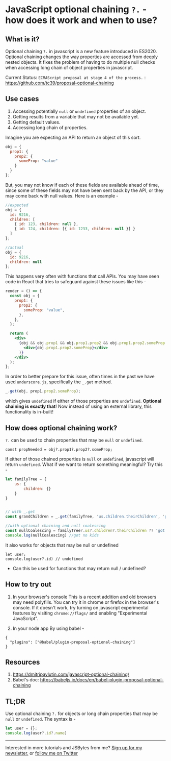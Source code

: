 # JavaScript optional chaining `?.` - how does it work and when to use? 

## What is it?

Optional chaining `?.` in javascript is a new feature introduced in ES2020. Optional chaining changes the way properties are accessed from deeply nested objects. It fixes the problem of having to do multiple null checks when accessing long chain of object properties in javascript.

Current Status: `ECMAScript proposal at stage 4 of the process.` : https://github.com/tc39/proposal-optional-chaining
                
## Use cases

1. Accessing potentially `null` or `undefined` properties of an object. 
2. Getting results from a variable that may not be available yet.
3. Getting default values.
4. Accessing long chain of properties.

Imagine you are expecting an API to return an object of this sort.

```javascript
obj = {
  prop1: {
    prop2: {
      someProp: "value"
    }
  }
};
```

But, you may not know if each of these fields are available ahead of time, since some of these fields may not have been sent back by the API, or they may come back with null values. Here is an example -

```javascript
//expected
obj = {
  id: 9216,
  children: [
    { id: 123, children: null },
    { id: 124, children: [{ id: 1233, children: null }] }
  ]
};

//actual
obj = {
  id: 9216,
  children: null
};
```

This happens very often with functions that call APIs. You may have seen code in React that tries to safeguard against these issues like this -

```jsx
render = () => {
  const obj = {
    prop1: {
      prop2: {
        someProp: "value",
      },
    },
  };

  return (
    <div>
      {obj && obj.prop1 && obj.prop1.prop2 && obj.prop1.prop2.someProp && (
        <div>{obj.prop1.prop2.someProp}</div>
      )}
    </div>
  );
};

```

In order to better prepare for this issue, often times in the past we have used `underscore.js`, specifically the `_.get` method.
```javascript
_.get(obj, prop1.prop2.someProp);

```
which gives `undefined` if either of those properties are `undefined`. **Optional chaining is exactly that**! Now instead of using an external library, this functionality is in-built!


## How does optional chaining work?

`?.` can be used to chain properties that may be `null` or `undefined`.

```
const propNeeded = obj?.prop1?.prop2?.someProp;

```

If either of those chained properties is `null` or `undefined`, javascript will return `undefined`. What if we want to return something meaningful? Try this - 

```javascript
let familyTree = {
    us: {
        children: {}
    }
}


// with _.get
const grandChildren = _.get(familyTree, 'us.children.theirChildren', 'got no kids' );

//with optional chaining and null coalescing 
const nullCoalescing = familyTree?.us?.children?.theirChildren ?? 'got no kids'
console.log(nullCoalescing) //got no kids

```

It also works for objects that may be null or undefined

```
let user;
console.log(user?.id) // undefined

```

- Can this be used for functions that may return null / undefined?

## How to try out

1. In your browser's console
  This is a recent addition and old browsers may need polyfills. You can try it in chrome or firefox in the browser's console. If it doesn't work, try turning on javascript experimental features by visiting `chrome://flags/` and enabling "Experimental JavaScript".
  
2. In your node app
By using babel - 
```
{
  "plugins": ["@babel/plugin-proposal-optional-chaining"]
}
```

## Resources

1. https://dmitripavlutin.com/javascript-optional-chaining/
2. Babel's doc: https://babeljs.io/docs/en/babel-plugin-proposal-optional-chaining

## TL;DR
Use optional chaining `?.` for objects or long chain properties that may be `null` or `undefined`. The syntax is - 

```javascript
let user = {};
console.log(user?.id?.name) 
```
****

Interested in more tutorials and JSBytes from me? [Sign up for my newsletter.](https://tinyletter.com/shrutikapoor) or [follow me on Twitter](https://twitter.com/shrutikapoor08)